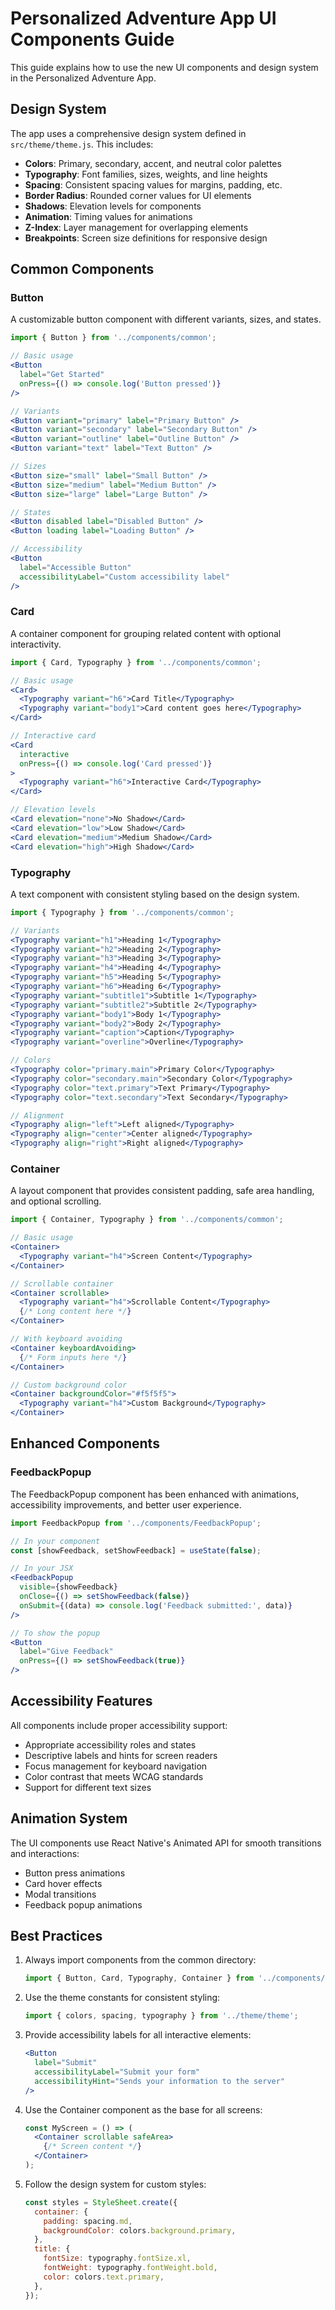 # Personalized Adventure App UI Components Guide

This guide explains how to use the new UI components and design system in the Personalized Adventure App.

## Design System

The app uses a comprehensive design system defined in `src/theme/theme.js`. This includes:

- **Colors**: Primary, secondary, accent, and neutral color palettes
- **Typography**: Font families, sizes, weights, and line heights
- **Spacing**: Consistent spacing values for margins, padding, etc.
- **Border Radius**: Rounded corner values for UI elements
- **Shadows**: Elevation levels for components
- **Animation**: Timing values for animations
- **Z-Index**: Layer management for overlapping elements
- **Breakpoints**: Screen size definitions for responsive design

## Common Components

### Button

A customizable button component with different variants, sizes, and states.

```jsx
import { Button } from '../components/common';

// Basic usage
<Button 
  label="Get Started" 
  onPress={() => console.log('Button pressed')} 
/>

// Variants
<Button variant="primary" label="Primary Button" />
<Button variant="secondary" label="Secondary Button" />
<Button variant="outline" label="Outline Button" />
<Button variant="text" label="Text Button" />

// Sizes
<Button size="small" label="Small Button" />
<Button size="medium" label="Medium Button" />
<Button size="large" label="Large Button" />

// States
<Button disabled label="Disabled Button" />
<Button loading label="Loading Button" />

// Accessibility
<Button 
  label="Accessible Button" 
  accessibilityLabel="Custom accessibility label"
/>
```

### Card

A container component for grouping related content with optional interactivity.

```jsx
import { Card, Typography } from '../components/common';

// Basic usage
<Card>
  <Typography variant="h6">Card Title</Typography>
  <Typography variant="body1">Card content goes here</Typography>
</Card>

// Interactive card
<Card 
  interactive 
  onPress={() => console.log('Card pressed')}
>
  <Typography variant="h6">Interactive Card</Typography>
</Card>

// Elevation levels
<Card elevation="none">No Shadow</Card>
<Card elevation="low">Low Shadow</Card>
<Card elevation="medium">Medium Shadow</Card>
<Card elevation="high">High Shadow</Card>
```

### Typography

A text component with consistent styling based on the design system.

```jsx
import { Typography } from '../components/common';

// Variants
<Typography variant="h1">Heading 1</Typography>
<Typography variant="h2">Heading 2</Typography>
<Typography variant="h3">Heading 3</Typography>
<Typography variant="h4">Heading 4</Typography>
<Typography variant="h5">Heading 5</Typography>
<Typography variant="h6">Heading 6</Typography>
<Typography variant="subtitle1">Subtitle 1</Typography>
<Typography variant="subtitle2">Subtitle 2</Typography>
<Typography variant="body1">Body 1</Typography>
<Typography variant="body2">Body 2</Typography>
<Typography variant="caption">Caption</Typography>
<Typography variant="overline">Overline</Typography>

// Colors
<Typography color="primary.main">Primary Color</Typography>
<Typography color="secondary.main">Secondary Color</Typography>
<Typography color="text.primary">Text Primary</Typography>
<Typography color="text.secondary">Text Secondary</Typography>

// Alignment
<Typography align="left">Left aligned</Typography>
<Typography align="center">Center aligned</Typography>
<Typography align="right">Right aligned</Typography>
```

### Container

A layout component that provides consistent padding, safe area handling, and optional scrolling.

```jsx
import { Container, Typography } from '../components/common';

// Basic usage
<Container>
  <Typography variant="h4">Screen Content</Typography>
</Container>

// Scrollable container
<Container scrollable>
  <Typography variant="h4">Scrollable Content</Typography>
  {/* Long content here */}
</Container>

// With keyboard avoiding
<Container keyboardAvoiding>
  {/* Form inputs here */}
</Container>

// Custom background color
<Container backgroundColor="#f5f5f5">
  <Typography variant="h4">Custom Background</Typography>
</Container>
```

## Enhanced Components

### FeedbackPopup

The FeedbackPopup component has been enhanced with animations, accessibility improvements, and better user experience.

```jsx
import FeedbackPopup from '../components/FeedbackPopup';

// In your component
const [showFeedback, setShowFeedback] = useState(false);

// In your JSX
<FeedbackPopup
  visible={showFeedback}
  onClose={() => setShowFeedback(false)}
  onSubmit={(data) => console.log('Feedback submitted:', data)}
/>

// To show the popup
<Button 
  label="Give Feedback" 
  onPress={() => setShowFeedback(true)} 
/>
```

## Accessibility Features

All components include proper accessibility support:

- Appropriate accessibility roles and states
- Descriptive labels and hints for screen readers
- Focus management for keyboard navigation
- Color contrast that meets WCAG standards
- Support for different text sizes

## Animation System

The UI components use React Native's Animated API for smooth transitions and interactions:

- Button press animations
- Card hover effects
- Modal transitions
- Feedback popup animations

## Best Practices

1. Always import components from the common directory:
   ```jsx
   import { Button, Card, Typography, Container } from '../components/common';
   ```

2. Use the theme constants for consistent styling:
   ```jsx
   import { colors, spacing, typography } from '../theme/theme';
   ```

3. Provide accessibility labels for all interactive elements:
   ```jsx
   <Button 
     label="Submit" 
     accessibilityLabel="Submit your form"
     accessibilityHint="Sends your information to the server"
   />
   ```

4. Use the Container component as the base for all screens:
   ```jsx
   const MyScreen = () => (
     <Container scrollable safeArea>
       {/* Screen content */}
     </Container>
   );
   ```

5. Follow the design system for custom styles:
   ```jsx
   const styles = StyleSheet.create({
     container: {
       padding: spacing.md,
       backgroundColor: colors.background.primary,
     },
     title: {
       fontSize: typography.fontSize.xl,
       fontWeight: typography.fontWeight.bold,
       color: colors.text.primary,
     },
   });
   ```